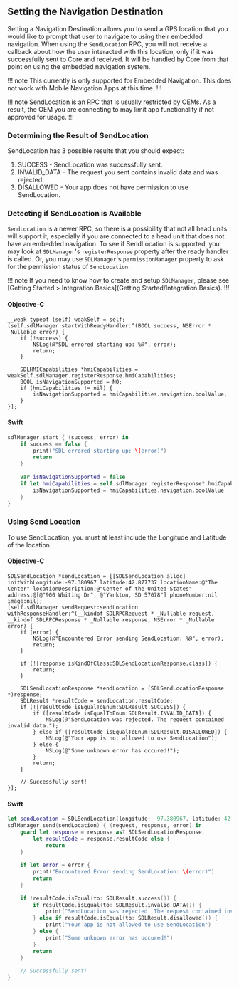 ## Setting the Navigation Destination
Setting a Navigation Destination allows you to send a GPS location that you would like to prompt that user to navigate to using their embedded navigation. When using the `SendLocation` RPC, you will not receive a callback about how the user interacted with this location, only if it was successfully sent to Core and received. It will be handled by Core from that point on using the embedded navigation system.

!!! note
This currently is only supported for Embedded Navigation. This does not work with Mobile Navigation Apps at this time.
!!!

!!! note
SendLocation is an RPC that is usually restricted by OEMs. As a result, the OEM you are connecting to may limit app functionality if not approved for usage.
!!!

### Determining the Result of SendLocation
SendLocation has 3 possible results that you should expect:

1. SUCCESS - SendLocation was successfully sent.
2. INVALID_DATA - The request you sent contains invalid data and was rejected.
3. DISALLOWED - Your app does not have permission to use SendLocation.

### Detecting if SendLocation is Available
`SendLocation` is a newer RPC, so there is a possibility that not all head units will support it, especially if you are connected to a head unit that does not have an embedded navigation. To see if SendLocation is supported, you may look at `SDLManager`'s `registerResponse` property after the ready handler is called. Or, you may use `SDLManager`'s `permissionManager` property to ask for the permission status of `SendLocation`.

!!! note 
If you need to know how to create and setup `SDLManager`, please see [Getting Started > Integration Basics](Getting Started/Integration Basics).
!!!

#### Objective-C
```objc
__weak typeof (self) weakSelf = self;
[self.sdlManager startWithReadyHandler:^(BOOL success, NSError * _Nullable error) {
    if (!success) {
        NSLog(@"SDL errored starting up: %@", error);
        return;
    } 

    SDLHMICapabilities *hmiCapabilities = weakSelf.sdlManager.registerResponse.hmiCapabilities;
    BOOL isNavigationSupported = NO;
    if (hmiCapabilities != nil) {
        isNavigationSupported = hmiCapabilities.navigation.boolValue;
    } 
}];
```

#### Swift
```swift
sdlManager.start { (success, error) in
    if success == false {
        print("SDL errored starting up: \(error)")
        return
    }
    
    var isNavigationSupported = false
    if let hmiCapabilities = self.sdlManager.registerResponse?.hmiCapabilities {
        isNavigationSupported = hmiCapabilities.navigation.boolValue
    }
}
```

### Using Send Location
To use SendLocation, you must at least include the Longitude and Latitude of the location.

#### Objective-C
```objc
SDLSendLocation *sendLocation = [[SDLSendLocation alloc] initWithLongitude:-97.380967 latitude:42.877737 locationName:@"The Center" locationDescription:@"Center of the United States" address:@[@"900 Whiting Dr", @"Yankton, SD 57078"] phoneNumber:nil image:nil];
[self.sdlManager sendRequest:sendLocation withResponseHandler:^(__kindof SDLRPCRequest * _Nullable request, __kindof SDLRPCResponse * _Nullable response, NSError * _Nullable error) {
    if (error) {
        NSLog(@"Encountered Error sending SendLocation: %@", error);
        return;
    }
    
    if (![response isKindOfClass:SDLSendLocationResponse.class]) {
        return;
    }
    
    SDLSendLocationResponse *sendLocation = (SDLSendLocationResponse *)response;
    SDLResult *resultCode = sendLocation.resultCode;
    if (![resultCode isEqualToEnum:SDLResult.SUCCESS]) {
        if ([resultCode isEqualToEnum:SDLResult.INVALID_DATA]) {
            NSLog(@"SendLocation was rejected. The request contained invalid data.");
        } else if ([resultCode isEqualToEnum:SDLResult.DISALLOWED]) {
            NSLog(@"Your app is not allowed to use SendLocation");
        } else {
            NSLog(@"Some unknown error has occured!");
        }
        return;
    }
    
    // Successfully sent!
}];
```

#### Swift
```swift
let sendLocation = SDLSendLocation(longitude: -97.380967, latitude: 42.877737, locationName: "The Center", locationDescription: "Center of the United States", address: ["900 Whiting Dr", "Yankton, SD 57078"], phoneNumber: nil, image: nil)!
sdlManager.send(sendLocation) { (request, response, error) in
    guard let response = response as? SDLSendLocationResponse,
        let resultCode = response.resultCode else {
            return
    }
    
    if let error = error {
        print("Encountered Error sending SendLocation: \(error)")
        return
    }
    
    if !resultCode.isEqual(to: SDLResult.success()) {
        if resultCode.isEqual(to: SDLResult.invalid_DATA()) {
            print("SendLocation was rejected. The request contained invalid data.")
        } else if resultCode.isEqual(to: SDLResult.disallowed()) {
            print("Your app is not allowed to use SendLocation")
        } else {
            print("Some unknown error has occured!")
        }
        return
    }
    
    // Successfully sent!
}
```